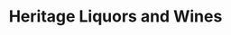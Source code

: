 ---
title: "Heritage Liquors and Wines"
url: /oxford/heritage-liquors-and-wines/
shop: Spirituosen
---